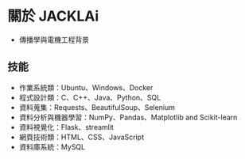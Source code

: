 # 關於 JACKLAi

- 傳播學與電機工程背景

## 技能

- 作業系統類：Ubuntu、Windows、Docker
- 程式設計類：C、C++、Java、Python、SQL
- 資料蒐集：Requests、BeautifulSoup、Selenium 
- 資料分析與機器學習：NumPy、Pandas、Matplotlib and Scikit-learn
- 資料視覺化：Flask、streamlit
- 網頁技術類：HTML、CSS、JavaScript
- 資料庫系統：MySQL

<!--
**JackLaiplus/JackLaiplus** is a ✨ _special_ ✨ repository because its `README.md` (this file) appears on your GitHub profile.

Here are some ideas to get you started:

## Hi there 👋

- 🔭 I’m currently working on ...
- 🌱 I’m currently learning ...
- 👯 I’m looking to collaborate on ...
- 🤔 I’m looking for help with ...
- 💬 Ask me about ...
- 📫 How to reach me: ...
- 😄 Pronouns: ...
- ⚡ Fun fact: ...
-->

